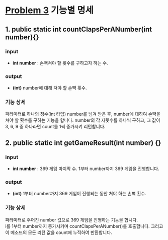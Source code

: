 # [Problem 3](https://www.notion.so/3-256d114c566c41059bf2087c8a2b0d64) 기능별 명세

## 1. public static int countClapsPerANumber(int number){}
### input
- **int number** : 손뼉쳐야 할 횟수를 구하고자 하는 수.

### output
- **(int)** number에 대해 쳐야 할 손뼉 횟수.

### 기능 상세
파라미터로 하나의 정수(int 타입) number를 넘겨 받은 후, number에 대하여 손뼉을 쳐야 할 횟수를 구하는 기능을 합니다.
number의 각 자릿수를 하나씩 구하고, 그 값이 3, 6, 9 중 하나라면 count를 1씩 증가시켜 리턴합니다.

## 2. public static int getGameResult(int number) {}
### input
- **int number** : 369 게임 마지막 수. 1부터 number까지 369 게임을 진행합니다.

### output
- **(int)** 1부터 number까지 369 게임이 진행되는 동안 쳐야 하는 손뼉 횟수.

### 기능 상세
파라미터로 주어진 number 값으로 369 게임을 진행하는 기능을 합니다.</br>
i를 1부터 number까지 증가시키며 countClapsPerANumber()를 호출합니다. 그리고 이 메소드의 모든 리턴 값을 count에 누적하여 반환합니다.